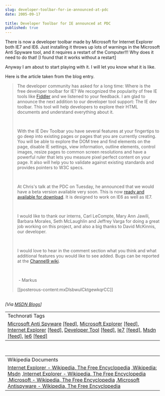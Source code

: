 ```yaml
---
slug: developer-toolbar-for-ie-announced-at-pdc
date: 2005-09-17
 
title: Developer Toolbar for IE announced at PDC
published: true
---
```

There is now a developer toolbar made by Microsoft for Internet Explorer both IE7 and IE6.  Just installing it throws up lots of warnings in the Microsoft Anti Spyware tool, and it requires a restart of the Computer!!! Why does it need to do that! [I found that it works without a restart]<p />Anyway I am about to start playing with it.  I will let you know what it is like.<p />Here is the article taken from the blog entry.<br /><blockquote>
<p>The developer community has asked for a long time: Where is the free developer toolbar for IE? We recognized the popularity of free IE tools like <a href="http://msdn.microsoft.com/library/default.asp?url=/library/en-us/dnwebgen/html/IE_IntroFiddler.asp">Fiddler</a> and we listened to your feedback. I am glad to announce the next addition to our developer tool support: The IE dev toolbar. This tool will help developers to explore their HTML documents and understand everything about it. </p>
<br /><p>With the IE Dev Toolbar you have several features at your fingertips to go deep into existing pages or pages that you are currently creating. You will be able to explore the DOM tree and find elements on the page, disable IE settings, view information, outline elements, control images, resize pages to common screen resolutions and have a powerful ruler that lets you measure pixel perfect content on your page. It also will help you to validate against existing standards and provides pointers to W3C specs. </p>
<br /><p>At Chris's talk at the PDC on Tuesday, he announced that we would have a beta version available very soon. This is now <a href="http://www.microsoft.com/downloads/details.aspx?FamilyID=e59c3964-672d-4511-bb3e-2d5e1db91038&amp;displaylang=en">ready and available for download</a>. It is designed to work on IE6 as well as IE7. </p>
<br /><p>I would like to thank our interns, Carl LeCompte, Mary Ann Jawili, Barbara Morales, Seth McLaughlin and Jeffrey Varga for doing a great job working on this project, and also a big thanks to David McKinnis, our developer.</p>
<br /><p>I would love to hear in the comment section what you think and what additional features you would like to see added. Bugs can be reported at the <a href="http://channel9.msdn.com/wiki/default.aspx/Channel9.InternetExplorerDevToolbar">Channel9 wiki</a>. </p>
<br /><p> - Markus</p>
[[posterous-content:mxDlsbwuICktgewkqrCC]]
</blockquote><br /><i>[Via <a href="http://blogs.msdn.com/ie/archive/2005/09/16/469686.aspx">MSDN Blogs</a>]</i><p /><table class="TechnoratiHead TagHeader">
<tr><td>Technorati Tags</td></tr>
<tr class="Technorati"><td>
<a href="http://www.technorati.com/tag/Microsoft%20Anti%20Spyware" class="Tag" rel="tag">Microsoft Anti Spyware</a> <a href="http://feeds.technorati.com/feed/posts/tag/Microsoft%20Anti%20Spyware" class="Tag">[feed]</a>, <a href="http://www.technorati.com/tag/Microsoft%20Explorer" class="Tag" rel="tag">Microsoft Explorer</a> <a href="http://feeds.technorati.com/feed/posts/tag/Microsoft%20Explorer" class="Tag">[feed]</a>, <a href="http://www.technorati.com/tag/Internet%20Explorer" class="Tag" rel="tag">Internet Explorer</a> <a href="http://feeds.technorati.com/feed/posts/tag/Internet%20Explorer" class="Tag">[feed]</a>, <a href="http://www.technorati.com/tag/Developer%20Tool" class="Tag" rel="tag">Developer Tool</a> <a href="http://feeds.technorati.com/feed/posts/tag/Developer%20Tool" class="Tag">[feed]</a>, <a href="http://www.technorati.com/tag/Ie7" class="Tag" rel="tag">Ie7</a> <a href="http://feeds.technorati.com/feed/posts/tag/Ie7" class="Tag">[feed]</a>, <a href="http://www.technorati.com/tag/Msdn" class="Tag" rel="tag">Msdn</a> <a href="http://feeds.technorati.com/feed/posts/tag/Msdn" class="Tag">[feed]</a>, <a href="http://www.technorati.com/tag/Ie6" class="Tag" rel="tag">Ie6</a> <a href="http://feeds.technorati.com/feed/posts/tag/Ie6" class="Tag">[feed]</a>
</td></tr>
</table><br /><table class="TechnoratiHead TagHeader">
<tr><td>Wikipedia Documents</td></tr>
<tr class="Technorati"><td>
<a href="http://en.wikipedia.org/wiki/Internet_Explorer">Internet Explorer - Wikipedia, The Free Encyclopedia</a> ,<a href="http://en.wikipedia.org/wiki/MSDN">Wikipedia: Msdn</a> ,<a href="http://en.wikipedia.org/wiki/Internet_Explorer">Internet Explorer - Wikipedia, The Free Encyclopedia</a> ,<a href="http://en.wikipedia.org/wiki/Internet_Explorer_for_Mac">Microsoft - Wikipedia, The Free Encyclopedia</a> ,<a href="http://en.wikipedia.org/wiki/Computer_barnacle">Microsoft Antispyware - Wikipedia, The Free Encyclopedia</a>
</td></tr>
</table><div class="blogger-post-footer"><img class="posterous_download_image" src="https://blogger.googleusercontent.com/tracker/8109338-112695333282319183?l=www.kinlan.co.uk%2Findex.html" height="1" alt="" width="1" /></div>

